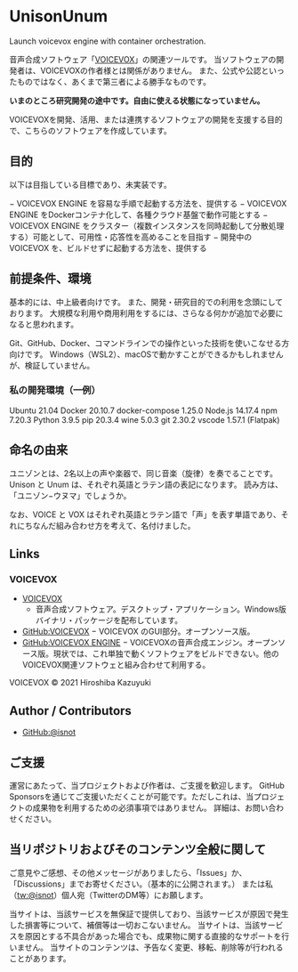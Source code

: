 # UnisonUnum

Launch voicevox engine with container orchestration.

音声合成ソフトウェア「[VOICEVOX](https://voicevox.hiroshiba.jp/)」の関連ツールです。
当ソフトウェアの開発者は、VOICEVOXの作者様とは関係がありません。
また、公式や公認といったものではなく、あくまで第三者による勝手なものです。

__いまのところ研究開発の途中です。自由に使える状態になっていません。__

VOICEVOXを開発、活用、または連携するソフトウェアの開発を支援する目的で、こちらのソフトウェアを作成しています。

## 目的

以下は目指している目標であり、未実装です。

− VOICEVOX ENGINE を容易な手順で起動する方法を、提供する
− VOICEVOX ENGINE をDockerコンテナ化して、各種クラウド基盤で動作可能とする
− VOICEVOX ENGINE をクラスター（複数インスタンスを同時起動して分散処理する）可能として、可用性・応答性を高めることを目指す
− 開発中の VOICEVOX を、ビルドせずに起動する方法を、提供する

## 前提条件、環境

基本的には、中上級者向けです。
また、開発・研究目的での利用を念頭にしております。
大規模な利用や商用利用をするには、さらなる何かが追加で必要になると思われます。

Git、GitHub、Docker、コマンドラインでの操作といった技術を使いこなせる方向けです。
Windows（WSL2）、macOSで動かすことができるかもしれませんが、検証していません。

### 私の開発環境（一例）

Ubuntu 21.04
Docker 20.10.7
docker-compose 1.25.0
Node.js 14.17.4
npm 7.20.3
Python 3.9.5
pip 20.3.4
wine 5.0.3
git 2.30.2
vscode 1.57.1 (Flatpak)

## 命名の由来

ユニゾンとは、2名以上の声や楽器で、同じ音楽（旋律）を奏でることです。
Unison と Unum は、それぞれ英語とラテン語の表記になります。
読み方は、「ユニゾン−ウヌマ」でしょうか。

なお、VOICE と VOX はそれぞれ英語とラテン語で「声」を表す単語であり、それにちなんだ組み合わせ方を考えて、名付けました。

## Links

### VOICEVOX

- [VOICEVOX](https://voicevox.hiroshiba.jp/)
  - 音声合成ソフトウェア。デスクトップ・アプリケーション。Windows版バイナリ・パッケージを配布しています。
- [GitHub:VOICEVOX](https://github.com/Hiroshiba/voicevox)
  − VOICEVOX のGUI部分。オープンソース版。
- [GitHub:VOICEVOX ENGINE](https://github.com/Hiroshiba/voicevox_engine)
  − VOICEVOXの音声合成エンジン。オープンソース版。現状では、これ単独で動くソフトウェアをビルドできない。他のVOICEVOX関連ソフトウェと組み合わせて利用する。

VOICEVOX © 2021 Hiroshiba Kazuyuki

## Author / Contributors

- [GitHub:@isnot](https://github.com/isnot)

## ご支援

運営にあたって、当プロジェクトおよび作者は、ご支援を歓迎します。
GitHub Sponsorsを通じてご支援いただくことが可能です。ただしこれは、当プロジェクトの成果物を利用するための必須事項ではありません。
詳細は、お問い合わせください。

## 当リポジトリおよびそのコンテンツ全般に関して

ご意見やご感想、その他メッセージがありましたら、「Issues」か、「Discussions」までお寄せください。（基本的に公開されます。）
または私（[tw:@isnot](https://twitter.com/isnot49662340)）個人宛（TwitterのDM等）にお願します。

当サイトは、当該サービスを無保証で提供しており、当該サービスが原因で発生した損害等について、補償等は一切おこないません。
当サイトは、当該サービスを原因とする不具合があった場合でも、成果物に関する直接的なサポートを行いません。
当サイトのコンテンツは、予告なく変更、移転、削除等が行われることがあります。
